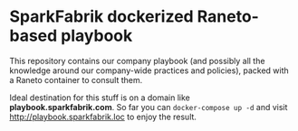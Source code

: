 # SparkFabrik dockerized Raneto-based playbook

This repository contains our company playbook (and possibly all the knowledge around our company-wide practices and policies), packed with a Raneto container to consult them.

Ideal destination for this stuff is on a domain like **playbook.sparkfabrik.com**. So far you can `docker-compose up -d` and visit http://playbook.sparkfabrik.loc to enjoy the result.
